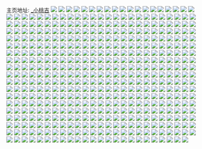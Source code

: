 主页地址: [_小桃吉](https://weibo.com/u/2018281684) 
![](https://wx4.sinaimg.cn/mw2000/784c88d4ly1h9pji5d2awj20u013zaig.jpg) 
![](https://wx4.sinaimg.cn/mw2000/784c88d4ly1h9pji62gjgj20u016gqct.jpg) 
![](https://wx4.sinaimg.cn/mw2000/784c88d4ly1h9pji6kcgxj20u0140dlc.jpg) 
![](https://wx4.sinaimg.cn/mw2000/784c88d4ly1h9pji7dbkcj20u0140468.jpg) 
![](https://wx4.sinaimg.cn/mw2000/784c88d4ly1h9pji956vkj20u01407eg.jpg) 
![](https://wx4.sinaimg.cn/mw2000/784c88d4ly1h9pji4t9ylj20u0140dpf.jpg) 
![](https://wx4.sinaimg.cn/mw2000/784c88d4ly1h9pji9uf84j21400u0n3m.jpg) 
![](https://wx4.sinaimg.cn/mw2000/784c88d4ly1h9pjiac968j21400u0ag2.jpg) 
![](https://wx4.sinaimg.cn/mw2000/784c88d4ly1h9pjiawhzoj21400u0qa1.jpg) 
![](https://wx4.sinaimg.cn/mw2000/784c88d4ly1h9pjib7jp4j21400u043b.jpg) 
![](https://wx4.sinaimg.cn/mw2000/784c88d4ly1h9pjibrl5fj20u0140q9h.jpg) 
![](https://wx4.sinaimg.cn/mw2000/784c88d4ly1h9pjic8y9fj21400u0wmt.jpg) 
![](https://wx4.sinaimg.cn/mw2000/784c88d4ly1h9pjicolpmj20u0140gs9.jpg) 
![](https://wx4.sinaimg.cn/mw2000/784c88d4ly1h9pfd06uhrj20u0140wog.jpg) 
![](https://wx4.sinaimg.cn/mw2000/784c88d4ly1h9pfd0z57lj20u015d7gw.jpg) 
![](https://wx4.sinaimg.cn/mw2000/784c88d4ly1h9pfd1itjyj20u014010q.jpg) 
![](https://wx4.sinaimg.cn/mw2000/784c88d4ly1h9pfd25uq6j20u0140dtp.jpg) 
![](https://wx4.sinaimg.cn/mw2000/784c88d4ly1h9pfd2p1i4j20u013n7d4.jpg) 
![](https://wx4.sinaimg.cn/mw2000/784c88d4ly1h9pfczevnkj20u00wvwl2.jpg) 
![](https://wx4.sinaimg.cn/mw2000/784c88d4ly1h9pfd3ddx5j20u011g4a8.jpg) 
![](https://wx4.sinaimg.cn/mw2000/784c88d4ly1h9pfd3wvv0j20u011u4ag.jpg) 
![](https://wx4.sinaimg.cn/mw2000/784c88d4ly1h9pfd4l5ngj215n0u048n.jpg) 
![](https://wx4.sinaimg.cn/mw2000/784c88d4ly1h9pfd5awf2j20u01ctn5v.jpg) 
![](https://wx4.sinaimg.cn/mw2000/784c88d4ly1h9gb4en7csj20u013djxl.jpg) 
![](https://wx4.sinaimg.cn/mw2000/784c88d4ly1h9gb4fhqmaj21400u011x.jpg) 
![](https://wx4.sinaimg.cn/mw2000/784c88d4ly1h9gb4fzbukj20u0140gx1.jpg) 
![](https://wx4.sinaimg.cn/mw2000/784c88d4ly1h9gb4eclaoj20u014048x.jpg) 
![](https://wx4.sinaimg.cn/mw2000/784c88d4ly1h9gb4gpiqej20u0140467.jpg) 
![](https://wx4.sinaimg.cn/mw2000/784c88d4ly1h9gb4h79yzj20u0140k3h.jpg) 
![](https://wx4.sinaimg.cn/mw2000/784c88d4ly1h9bppfxt6jj22y12c0npi.jpg) 
![](https://wx4.sinaimg.cn/mw2000/784c88d4ly1h98algjz46j229x3407wl.jpg) 
![](https://wx4.sinaimg.cn/mw2000/784c88d4ly1h98aljur97j23402c0b2d.jpg) 
![](https://wx4.sinaimg.cn/mw2000/784c88d4ly1h98allsljcj22c031xnpe.jpg) 
![](https://wx4.sinaimg.cn/mw2000/784c88d4ly1h970ae3chqj23402c0hdx.jpg) 
![](https://wx4.sinaimg.cn/mw2000/784c88d4ly1h970agyymtj22c02tmu11.jpg) 
![](https://wx4.sinaimg.cn/mw2000/784c88d4ly1h970ajgkizj22c03404qs.jpg) 
![](https://wx4.sinaimg.cn/mw2000/784c88d4ly1h970an0a21j23402c0qv9.jpg) 
![](https://wx4.sinaimg.cn/mw2000/784c88d4ly1h94ttrj6raj225130tx6r.jpg) 
![](https://wx4.sinaimg.cn/mw2000/784c88d4ly1h94ttwthfsj22512x3b2b.jpg) 
![](https://wx4.sinaimg.cn/mw2000/784c88d4ly1h94tu1mdkyj225134bkjn.jpg) 
![](https://wx4.sinaimg.cn/mw2000/784c88d4ly1h94ttkk0t2j225137kx6r.jpg) 
![](https://wx4.sinaimg.cn/mw2000/784c88d4ly1h94tu6dbquj2251338b2c.jpg) 
![](https://wx4.sinaimg.cn/mw2000/784c88d4ly1h94tuacl18j22c0340npg.jpg) 
![](https://wx4.sinaimg.cn/mw2000/784c88d4ly1h94tufzc9zj23402c0kjn.jpg) 
![](https://wx4.sinaimg.cn/mw2000/784c88d4ly1h94tukxn51j232s2c0npf.jpg) 
![](https://wx4.sinaimg.cn/mw2000/784c88d4ly1h93d7oc5swj22c0340nph.jpg) 
![](https://wx4.sinaimg.cn/mw2000/784c88d4ly1h93d7qphi4j22c02yw7wk.jpg) 
![](https://wx4.sinaimg.cn/mw2000/784c88d4ly1h8yxr1exhsj216737knpg.jpg) 
![](https://wx4.sinaimg.cn/mw2000/784c88d4ly1h8yxr3aswnj225337knpg.jpg) 
![](https://wx4.sinaimg.cn/mw2000/784c88d4ly1h8yxr7f1htj22eo37knpm.jpg) 
![](https://wx4.sinaimg.cn/mw2000/784c88d4ly1h8yxqz60tjj232f2c0hdz.jpg) 
![](https://wx4.sinaimg.cn/mw2000/784c88d4ly1h8yxrb7jjrj22c02c04qt.jpg) 
![](https://wx4.sinaimg.cn/mw2000/784c88d4ly1h8yxrftnjij2269312kju.jpg) 
![](https://wx4.sinaimg.cn/mw2000/784c88d4ly1h8uyr01vzij22ak2lru0z.jpg) 
![](https://wx4.sinaimg.cn/mw2000/784c88d4ly1h8uyr22epsj234025dnpg.jpg) 
![](https://wx4.sinaimg.cn/mw2000/784c88d4ly1h8uyr68bi5j22c03401l6.jpg) 
![](https://wx4.sinaimg.cn/mw2000/784c88d4ly1h8uyrb5yhij231k2c0he0.jpg) 
![](https://wx4.sinaimg.cn/mw2000/784c88d4ly1h8uyretzfgj23402c0hdv.jpg) 
![](https://wx4.sinaimg.cn/mw2000/784c88d4ly1h8uyqxxy8gj234027ex6r.jpg) 
![](https://wx4.sinaimg.cn/mw2000/784c88d4ly1h8uyrhcl3kj23402c0kjn.jpg) 
![](https://wx4.sinaimg.cn/mw2000/784c88d4ly1h8uyrjkscgj234027nb2c.jpg) 
![](https://wx4.sinaimg.cn/mw2000/784c88d4ly1h8uytnbpf1j232y2c0b2j.jpg) 
![](https://wx4.sinaimg.cn/mw2000/784c88d4ly1h8tdfg1q07j213n0u0gz3.jpg) 
![](https://wx4.sinaimg.cn/mw2000/784c88d4ly1h8tdfgnoauj20u00u079s.jpg) 
![](https://wx4.sinaimg.cn/mw2000/784c88d4ly1h8tdfh46aaj20gi0lbwiy.jpg) 
![](https://wx4.sinaimg.cn/mw2000/784c88d4ly1h8tdfhyt0kj20u00zjn3f.jpg) 
![](https://wx4.sinaimg.cn/mw2000/784c88d4ly1h8tdfjc1w5j214j0u048s.jpg) 
![](https://wx4.sinaimg.cn/mw2000/784c88d4ly1h8tdffcsi7j20u010ndmh.jpg) 
![](https://wx4.sinaimg.cn/mw2000/784c88d4ly1h8tdfinxgjj21040u0wn7.jpg) 
![](https://wx4.sinaimg.cn/mw2000/784c88d4ly1h8tdfk0bd6j20u010t125.jpg) 
![](https://wx4.sinaimg.cn/mw2000/784c88d4ly1h8tdfl1zraj20u013awnn.jpg) 
![](https://wx4.sinaimg.cn/mw2000/784c88d4ly1h8phgxg2jmj22802xbe84.jpg) 
![](https://wx4.sinaimg.cn/mw2000/784c88d4ly1h8phh1r4tjj21yc2ype84.jpg) 
![](https://wx4.sinaimg.cn/mw2000/784c88d4ly1h8phh57saxj23402c07wl.jpg) 
![](https://wx4.sinaimg.cn/mw2000/784c88d4ly1h8phh8zf3ej21yc2ype84.jpg) 
![](https://wx4.sinaimg.cn/mw2000/784c88d4ly1h8phgur75wj225e2y77wl.jpg) 
![](https://wx4.sinaimg.cn/mw2000/784c88d4ly1h8phhc4ordj22112xcnpf.jpg) 
![](https://wx4.sinaimg.cn/mw2000/784c88d4ly1h8phhh5qkaj22802uknpi.jpg) 
![](https://wx4.sinaimg.cn/mw2000/784c88d4ly1h8phhlooyzj22802yoe88.jpg) 
![](https://wx4.sinaimg.cn/mw2000/784c88d4ly1h8phhobaofj22c02whnpg.jpg) 
![](https://wx4.sinaimg.cn/mw2000/784c88d4ly1h8phhqea24j23402c0kjo.jpg) 
![](https://wx4.sinaimg.cn/mw2000/784c88d4ly1h8k4shwtfuj22802tsu10.jpg) 
![](https://wx4.sinaimg.cn/mw2000/784c88d4ly1h8k4se477vj22802woqv8.jpg) 
![](https://wx4.sinaimg.cn/mw2000/784c88d4ly1h8k4sl1xwgj22372etu10.jpg) 
![](https://wx4.sinaimg.cn/mw2000/784c88d4ly1h8h6s7siuij22c02yihdz.jpg) 
![](https://wx4.sinaimg.cn/mw2000/784c88d4ly1h8h6sbei76j23402c0npi.jpg) 
![](https://wx4.sinaimg.cn/mw2000/784c88d4ly1h8h6sduzwxj23402c0qv7.jpg) 
![](https://wx4.sinaimg.cn/mw2000/784c88d4ly1h8h6sf8hf6j22c03407wj.jpg) 
![](https://wx4.sinaimg.cn/mw2000/784c88d4ly1h8h6sgfkbtj22c0340npf.jpg) 
![](https://wx4.sinaimg.cn/mw2000/784c88d4ly1h8h6sh6viej23402c0kjm.jpg) 
![](https://wx4.sinaimg.cn/mw2000/784c88d4ly1h8h6si328hj23402c0x6q.jpg) 
![](https://wx4.sinaimg.cn/mw2000/784c88d4ly1h8h6sk2ttyj22c02xve84.jpg) 
![](https://wx4.sinaimg.cn/mw2000/784c88d4ly1h8h6sl6fraj22c0340npe.jpg) 
![](https://wx4.sinaimg.cn/mw2000/784c88d4ly1h8h6smtrrjj23402c07wj.jpg) 
![](https://wx4.sinaimg.cn/mw2000/784c88d4ly1h8h6spbzfvj23402c0x6q.jpg) 
![](https://wx4.sinaimg.cn/mw2000/784c88d4ly1h8h6srbnucj22c0340hdw.jpg) 
![](https://wx4.sinaimg.cn/mw2000/784c88d4ly1h883fdibchj22bv300u0z.jpg) 
![](https://wx4.sinaimg.cn/mw2000/784c88d4ly1h883fhbk90j22c03401l3.jpg) 
![](https://wx4.sinaimg.cn/mw2000/784c88d4ly1h883fl0kp6j22bc335e84.jpg) 
![](https://wx4.sinaimg.cn/mw2000/784c88d4ly1h883fbarddj22c0340b2b.jpg) 
![](https://wx4.sinaimg.cn/mw2000/784c88d4ly1h883fnm7vwj232y25vu10.jpg) 
![](https://wx4.sinaimg.cn/mw2000/784c88d4ly1h883fo6zvuj20qc13wjzo.jpg) 
![](https://wx4.sinaimg.cn/mw2000/784c88d4ly1h883fpoejzj22c031gkjm.jpg) 
![](https://wx4.sinaimg.cn/mw2000/784c88d4ly1h8778ckd9bj226k2vp4qs.jpg) 
![](https://wx4.sinaimg.cn/mw2000/784c88d4ly1h8778fi9jmj227i2wl1l2.jpg) 
![](https://wx4.sinaimg.cn/mw2000/784c88d4ly1h8778j7wbbj226k2vp1l0.jpg) 
![](https://wx4.sinaimg.cn/mw2000/784c88d4ly1h8778m0de2j22bc335e84.jpg) 
![](https://wx4.sinaimg.cn/mw2000/784c88d4ly1h8778nuv4hj22c0340b2b.jpg) 
![](https://wx4.sinaimg.cn/mw2000/784c88d4ly1h87789w6zaj23352c0x6r.jpg) 
![](https://wx4.sinaimg.cn/mw2000/784c88d4ly1h857pcaiwwj22ne2neqv8.jpg) 
![](https://wx4.sinaimg.cn/mw2000/784c88d4ly1h857pgbpn3j22802v0x6v.jpg) 
![](https://wx4.sinaimg.cn/mw2000/784c88d4ly1h857pi0zysj21qe2in7wj.jpg) 
![](https://wx4.sinaimg.cn/mw2000/784c88d4ly1h857pjqkysj224w2u41kz.jpg) 
![](https://wx4.sinaimg.cn/mw2000/784c88d4ly1h857plxbshj22bv300u0z.jpg) 
![](https://wx4.sinaimg.cn/mw2000/784c88d4ly1h857ppe0qsj22c03401l3.jpg) 
![](https://wx4.sinaimg.cn/mw2000/784c88d4ly1h857pqr7zjj22dq36c1ky.jpg) 
![](https://wx4.sinaimg.cn/mw2000/784c88d4ly1h857pt3xntj23402c0npf.jpg) 
![](https://wx4.sinaimg.cn/mw2000/784c88d4ly1h857pvw651j228y2y01l1.jpg) 
![](https://wx4.sinaimg.cn/mw2000/784c88d4ly1h857p8ehzij22xd2c0nph.jpg) 
![](https://wx4.sinaimg.cn/mw2000/784c88d4ly1h857pylwwjj22c0340x6q.jpg) 
![](https://wx4.sinaimg.cn/mw2000/784c88d4ly1h857pzsw7ej22c0340qv6.jpg) 
![](https://wx4.sinaimg.cn/mw2000/784c88d4ly1h857q2dbc0j227p335hdv.jpg) 
![](https://wx4.sinaimg.cn/mw2000/784c88d4ly1h857q4otf7j22c0340e83.jpg) 
![](https://wx4.sinaimg.cn/mw2000/784c88d4ly1h857q9ntedj23402c0qve.jpg) 
![](https://wx4.sinaimg.cn/mw2000/784c88d4ly1h857qcaeqgj22c0340qv6.jpg) 
![](https://wx4.sinaimg.cn/mw2000/784c88d4ly1h857qcsc3fj20u0140qga.jpg) 
![](https://wx4.sinaimg.cn/mw2000/784c88d4ly1h857qd4pykj20u0140neb.jpg) 
![](https://wx4.sinaimg.cn/mw2000/784c88d4ly1h7ti8jfjggj22802x3kjo.jpg) 
![](https://wx4.sinaimg.cn/mw2000/784c88d4ly1h7ti8gjwdtj225w2vv1l1.jpg) 
![](https://wx4.sinaimg.cn/mw2000/784c88d4ly1h7ti8m2sd8j226e2vxnpg.jpg) 
![](https://wx4.sinaimg.cn/mw2000/784c88d4ly1h7ti8nsjcbj21ej1h3hdv.jpg) 
![](https://wx4.sinaimg.cn/mw2000/784c88d4ly1h7ti8qt40lj221b2o6kjq.jpg) 
![](https://wx4.sinaimg.cn/mw2000/784c88d4ly1h7ti8uwh14j22c02rwhdz.jpg) 
![](https://wx4.sinaimg.cn/mw2000/784c88d4ly1h7pmrzvqyaj20u013fqci.jpg) 
![](https://wx4.sinaimg.cn/mw2000/784c88d4ly1h7pms0kro9j20u014010c.jpg) 
![](https://wx4.sinaimg.cn/mw2000/784c88d4ly1h7jwskmk4fj23402c0qv9.jpg) 
![](https://wx4.sinaimg.cn/mw2000/784c88d4ly1h7jwsn07jhj22zq2c0b2c.jpg) 
![](https://wx4.sinaimg.cn/mw2000/784c88d4ly1h7jwspm2rdj23402c07wk.jpg) 
![](https://wx4.sinaimg.cn/mw2000/784c88d4ly1h7jwsh7uwgj23402c0e86.jpg) 
![](https://wx4.sinaimg.cn/mw2000/784c88d4ly1h7jwss3817j22c031zqv8.jpg) 
![](https://wx4.sinaimg.cn/mw2000/784c88d4ly1h7jwsupsc2j22yl2c04qt.jpg) 
![](https://wx4.sinaimg.cn/mw2000/784c88d4ly1h7jwsy5t9oj22w52askjo.jpg) 
![](https://wx4.sinaimg.cn/mw2000/784c88d4ly1h7jwt3ifk8j20zo256x6p.jpg) 
![](https://wx4.sinaimg.cn/mw2000/784c88d4ly1h7jwt56uc5j20zo256npd.jpg) 
![](https://wx4.sinaimg.cn/mw2000/784c88d4ly1h7jwummx9tj20zo2561kx.jpg) 
![](https://wx4.sinaimg.cn/mw2000/784c88d4ly1h7jwumyj32j20zo0zddnw.jpg) 
![](https://wx4.sinaimg.cn/mw2000/784c88d4ly1h7jx01pyeij20zo2561dm.jpg) 
![](https://wx4.sinaimg.cn/mw2000/784c88d4ly1h7jx1y7k7aj20zo256qd5.jpg) 
![](https://wx4.sinaimg.cn/mw2000/784c88d4ly1h6yse9ojqdj22ad2ock15.jpg) 
![](https://wx4.sinaimg.cn/mw2000/784c88d4ly1h6ysebi8ohj22gj2c04gi.jpg) 
![](https://wx4.sinaimg.cn/mw2000/784c88d4ly1h6ysedbkrqj233z28sagi.jpg) 
![](https://wx4.sinaimg.cn/mw2000/784c88d4ly1h6yseez76kj22me22l4qp.jpg) 
![](https://wx4.sinaimg.cn/mw2000/784c88d4ly1h6yse84caoj22me22lx6q.jpg) 
![](https://wx4.sinaimg.cn/mw2000/784c88d4ly1h6ysegt13wj22is22lqmb.jpg) 
![](https://wx4.sinaimg.cn/mw2000/784c88d4ly1h6vedr7q6tj21gc2dd4qr.jpg) 
![](https://wx4.sinaimg.cn/mw2000/784c88d4ly1h6vedt2ibnj21m12dde83.jpg) 
![](https://wx4.sinaimg.cn/mw2000/784c88d4ly1h6vedvaurvj21wd2wy7wk.jpg) 
![](https://wx4.sinaimg.cn/mw2000/784c88d4ly1h6vedxe41zj221j2vqx61.jpg) 
![](https://wx4.sinaimg.cn/mw2000/784c88d4ly1h6u0nfis1fj22802yok7w.jpg) 
![](https://wx4.sinaimg.cn/mw2000/784c88d4ly1h6u0nhzywvj22802yp1l1.jpg) 
![](https://wx4.sinaimg.cn/mw2000/784c88d4ly1h6u0nk2rqcj225q2rq1e6.jpg) 
![](https://wx4.sinaimg.cn/mw2000/784c88d4ly1h6u0nmflskj23402c0e84.jpg) 
![](https://wx4.sinaimg.cn/mw2000/784c88d4ly1h6u0nooxh8j23402c0qv6.jpg) 
![](https://wx4.sinaimg.cn/mw2000/784c88d4ly1h6u0ncof7fj22c03404qp.jpg) 
![](https://wx4.sinaimg.cn/mw2000/784c88d4ly1h6u0npea62j21pb2s1x6p.jpg) 
![](https://wx4.sinaimg.cn/mw2000/784c88d4ly1h6u0nq3n33j234025o1ky.jpg) 
![](https://wx4.sinaimg.cn/mw2000/784c88d4ly1h6u0nr01jdj22ow1ze4qq.jpg) 
![](https://wx4.sinaimg.cn/mw2000/784c88d4ly1h6pvznr4pjj22c0340wqj.jpg) 
![](https://wx4.sinaimg.cn/mw2000/784c88d4ly1h6pvzq14bnj23402c0wxj.jpg) 
![](https://wx4.sinaimg.cn/mw2000/784c88d4ly1h6pvzryi7wj23402c04qp.jpg) 
![](https://wx4.sinaimg.cn/mw2000/784c88d4ly1h6pvzkyaqbj23402c04lq.jpg) 
![](https://wx4.sinaimg.cn/mw2000/784c88d4ly1h6pvzurwmxj22ys2c0qv7.jpg) 
![](https://wx4.sinaimg.cn/mw2000/784c88d4ly1h6pvzx2fzaj22c03404b0.jpg) 
![](https://wx4.sinaimg.cn/mw2000/784c88d4ly1h6pvzziiopj22c0340x6q.jpg) 
![](https://wx4.sinaimg.cn/mw2000/784c88d4ly1h6pw01kr9dj23402c01kz.jpg) 
![](https://wx4.sinaimg.cn/mw2000/784c88d4ly1h6pw01z7hdj20u0140n58.jpg) 
![](https://wx4.sinaimg.cn/mw2000/784c88d4ly1h6pw032xq9j21qb2b2aev.jpg) 
![](https://wx4.sinaimg.cn/mw2000/784c88d4ly1h6pw05kkspj22c0340npg.jpg) 
![](https://wx4.sinaimg.cn/mw2000/784c88d4ly1h69bpd8drsj2219325b29.jpg) 
![](https://wx4.sinaimg.cn/mw2000/784c88d4ly1h69bpisdnej220r340qes.jpg) 
![](https://wx4.sinaimg.cn/mw2000/784c88d4ly1h69bpaj2o8j21zu340x6r.jpg) 
![](https://wx4.sinaimg.cn/mw2000/784c88d4ly1h69bpljfpyj222n3404qr.jpg) 
![](https://wx4.sinaimg.cn/mw2000/784c88d4ly1h69bpgw2ejj221b3254qp.jpg) 
![](https://wx4.sinaimg.cn/mw2000/784c88d4ly1h69bpntftbj222n34047h.jpg) 
![](https://wx4.sinaimg.cn/mw2000/784c88d4ly1h69bppvjn8j222n34019b.jpg) 
![](https://wx4.sinaimg.cn/mw2000/784c88d4ly1h69bpscg6bj222n31zkjn.jpg) 
![](https://wx4.sinaimg.cn/mw2000/784c88d4ly1h69bpudvefj222o33fgra.jpg) 
![](https://wx4.sinaimg.cn/mw2000/784c88d4ly1h5t4moymf8j226g2wnqv8.jpg) 
![](https://wx4.sinaimg.cn/mw2000/784c88d4ly1h5t4mmcimoj223g2x31l0.jpg) 
![](https://wx4.sinaimg.cn/mw2000/784c88d4ly1h5t4mr3ncxj21z32pdu0y.jpg) 
![](https://wx4.sinaimg.cn/mw2000/784c88d4ly1h5t4mt929jj221a2xu4qr.jpg) 
![](https://wx4.sinaimg.cn/mw2000/784c88d4ly1h5ri54nea7j22802vnu0z.jpg) 
![](https://wx4.sinaimg.cn/mw2000/784c88d4ly1h5ri51kd88j225e2uihdv.jpg) 
![](https://wx4.sinaimg.cn/mw2000/784c88d4ly1h5ri576waqj22222wrqv6.jpg) 
![](https://wx4.sinaimg.cn/mw2000/784c88d4ly1h5ri59shv4j22cf340kjn.jpg) 
![](https://wx4.sinaimg.cn/mw2000/784c88d4ly1h5j9mjtxcej22702wie84.jpg) 
![](https://wx4.sinaimg.cn/mw2000/784c88d4ly1h5j9mmbgc9j22702wie84.jpg) 
![](https://wx4.sinaimg.cn/mw2000/784c88d4ly1h5i5qcbgiuj22cv340x6r.jpg) 
![](https://wx4.sinaimg.cn/mw2000/784c88d4ly1h5i5qffqx2j22572wlx6r.jpg) 
![](https://wx4.sinaimg.cn/mw2000/784c88d4ly1h5i5qhwgmrj22802wi7wk.jpg) 
![](https://wx4.sinaimg.cn/mw2000/784c88d4ly1h5em9251u0j21wf2mznpf.jpg) 
![](https://wx4.sinaimg.cn/mw2000/784c88d4ly1h5em9f8qnij21y62n2kjn.jpg) 
![](https://wx4.sinaimg.cn/mw2000/784c88d4ly1h5em9i1h4kj22802q64qt.jpg) 
![](https://wx4.sinaimg.cn/mw2000/784c88d4ly1h5em9csdndj21xp2ncb2c.jpg) 
![](https://wx4.sinaimg.cn/mw2000/784c88d4ly1h5em902dqpj220q2p9b2c.jpg) 
![](https://wx4.sinaimg.cn/mw2000/784c88d4ly1h5em9kg6kuj21n82peqv7.jpg) 
![](https://wx4.sinaimg.cn/mw2000/784c88d4ly1h5em9mi0kwj21j52c7u0y.jpg) 
![](https://wx4.sinaimg.cn/mw2000/784c88d4ly1h5em9pc169j21uo2oqu0z.jpg) 
![](https://wx4.sinaimg.cn/mw2000/784c88d4ly1h53af4dgosj22yo2804qt.jpg) 
![](https://wx4.sinaimg.cn/mw2000/784c88d4ly1h53af6v0l3j22672tvx6s.jpg) 
![](https://wx4.sinaimg.cn/mw2000/784c88d4ly1h53af8s2yvj22c0285hdu.jpg) 
![](https://wx4.sinaimg.cn/mw2000/784c88d4ly1h53afbcperj22c0340u10.jpg) 
![](https://wx4.sinaimg.cn/mw2000/784c88d4ly1h53afd9v43j22gn340kjn.jpg) 
![](https://wx4.sinaimg.cn/mw2000/784c88d4ly1h53afgayx5j22c0340npg.jpg) 
![](https://wx4.sinaimg.cn/mw2000/784c88d4ly1h3m7wtca3rj22582uoe83.jpg) 
![](https://wx4.sinaimg.cn/mw2000/784c88d4ly1h3m7ws0bssj220f2wpb2b.jpg) 
![](https://wx4.sinaimg.cn/mw2000/784c88d4ly1h3m7wujt8fj21xp2v24qr.jpg) 
![](https://wx4.sinaimg.cn/mw2000/784c88d4ly1h3m7ww75mrj221x2yonpf.jpg) 
![](https://wx4.sinaimg.cn/mw2000/784c88d4ly1h3m7wx7zerj223j2xjnpf.jpg) 
![](https://wx4.sinaimg.cn/mw2000/784c88d4ly1h3h7p0wgqej224l2yohdv.jpg) 
![](https://wx4.sinaimg.cn/mw2000/784c88d4ly1h3h7ozug49j21nn2vhx6q.jpg) 
![](https://wx4.sinaimg.cn/mw2000/784c88d4ly1h3h7p3w4zej21q82nze82.jpg) 
![](https://wx4.sinaimg.cn/mw2000/784c88d4ly1h3h7p4tjsaj21wk2wv1kz.jpg) 
![](https://wx4.sinaimg.cn/mw2000/784c88d4ly1h3h7p32wc3j21xk2y3b2b.jpg) 
![](https://wx4.sinaimg.cn/mw2000/784c88d4ly1h3h7p5wkp5j22732y5npf.jpg) 
![](https://wx4.sinaimg.cn/mw2000/784c88d4ly1h3deoms3f1j22aa35su18.jpg) 
![](https://wx4.sinaimg.cn/mw2000/784c88d4ly1h3deorwds6j21z935s1l8.jpg) 
![](https://wx4.sinaimg.cn/mw2000/784c88d4ly1h37uj8d5l4j222p35sx70.jpg) 
![](https://wx4.sinaimg.cn/mw2000/784c88d4ly1h37ujdq2naj22bh35snpp.jpg) 
![](https://wx4.sinaimg.cn/mw2000/784c88d4ly1h37uj36bi8j224935skjx.jpg) 
![](https://wx4.sinaimg.cn/mw2000/784c88d4ly1h37ujkdmwjj222a35she5.jpg) 
![](https://wx4.sinaimg.cn/mw2000/784c88d4ly1h37ujqmg75j226935s7wt.jpg) 
![](https://wx4.sinaimg.cn/mw2000/784c88d4ly1h36760uhbjj22b735skjn.jpg) 
![](https://wx4.sinaimg.cn/mw2000/784c88d4ly1h3675zw3hyj229j35shdv.jpg) 
![](https://wx4.sinaimg.cn/mw2000/784c88d4ly1h2uto3jiewj20u011o15l.jpg) 
![](https://wx4.sinaimg.cn/mw2000/784c88d4ly1h2uto3ud81j20u010ik7a.jpg) 
![](https://wx4.sinaimg.cn/mw2000/784c88d4ly1h2uf2zpajhj22dc35skjn.jpg) 
![](https://wx4.sinaimg.cn/mw2000/784c88d4ly1h2uf322xexj22c0340npf.jpg) 
![](https://wx4.sinaimg.cn/mw2000/784c88d4ly1h2uf30toktj22dc35s4qs.jpg) 
![](https://wx4.sinaimg.cn/mw2000/784c88d4ly1h2s4x9xhrjj22d335se83.jpg) 
![](https://wx4.sinaimg.cn/mw2000/784c88d4ly1h2s4x4jt3lj22hc35snpf.jpg) 
![](https://wx4.sinaimg.cn/mw2000/784c88d4ly1h2s4xb21rfj22dt35s7wk.jpg) 
![](https://wx4.sinaimg.cn/mw2000/784c88d4ly1h2ech1mafaj22ap35skjn.jpg) 
![](https://wx4.sinaimg.cn/mw2000/784c88d4ly1h2ech0k7sbj221v35skjn.jpg) 
![](https://wx4.sinaimg.cn/mw2000/784c88d4ly1h2ech2nxe7j21t835snpf.jpg) 
![](https://wx4.sinaimg.cn/mw2000/784c88d4ly1h2ech3lym3j21v235s7wj.jpg) 
![](https://wx4.sinaimg.cn/mw2000/784c88d4ly1h2ech4dxxoj21to330hdu.jpg) 
![](https://wx4.sinaimg.cn/mw2000/784c88d4ly1h2ech54oyej22c0340qv6.jpg) 
![](https://wx4.sinaimg.cn/mw2000/784c88d4ly1h2ech5uwooj22c0340kjl.jpg) 
![](https://wx4.sinaimg.cn/mw2000/784c88d4ly1h1ulghw15qj22cg35sx6r.jpg) 
![](https://wx4.sinaimg.cn/mw2000/784c88d4ly1h1ulgj3q0mj22db35snpf.jpg) 
![](https://wx4.sinaimg.cn/mw2000/784c88d4ly1h1ulgk69hlj22fq35snpf.jpg) 
![](https://wx4.sinaimg.cn/mw2000/784c88d4ly1h1sluip2wcj226535sx6r.jpg) 
![](https://wx4.sinaimg.cn/mw2000/784c88d4ly1h1slujrcu1j225g35shdv.jpg) 
![](https://wx4.sinaimg.cn/mw2000/784c88d4ly1h1slukx3zsj227z35sb2c.jpg) 
![](https://wx4.sinaimg.cn/mw2000/784c88d4ly1h1slugyzedj220f35s4qr.jpg) 
![](https://wx4.sinaimg.cn/mw2000/784c88d4ly1h1slum7i15j223w35s7wk.jpg) 
![](https://wx4.sinaimg.cn/mw2000/784c88d4ly1h1rf0jb48ij22c035sx6r.jpg) 
![](https://wx4.sinaimg.cn/mw2000/784c88d4ly1h1rf0k692wj22k135sqv6.jpg) 
![](https://wx4.sinaimg.cn/mw2000/784c88d4ly1h1rf0l93nej22k135sqv7.jpg) 
![](https://wx4.sinaimg.cn/mw2000/784c88d4ly1h1rf0mp0xkj22cy35s4qs.jpg) 
![](https://wx4.sinaimg.cn/mw2000/784c88d4ly1h0p1m7sq4gj22e535sqvg.jpg) 
![](https://wx4.sinaimg.cn/mw2000/784c88d4ly1h0p1m26mbpj22c835she4.jpg) 
![](https://wx4.sinaimg.cn/mw2000/784c88d4ly1h0p1mcopaoj22gp35s1la.jpg) 
![](https://wx4.sinaimg.cn/mw2000/784c88d4ly1h0p1mh973lj22f035she5.jpg) 
![](https://wx4.sinaimg.cn/mw2000/784c88d4ly1h0fnaq2ca5j22802yonpf.jpg) 
![](https://wx4.sinaimg.cn/mw2000/784c88d4ly1h0fnanh206j21y52ry1kz.jpg) 
![](https://wx4.sinaimg.cn/mw2000/784c88d4ly1h06rshry7bj21fq1xmnpd.jpg) 
![](https://wx4.sinaimg.cn/mw2000/784c88d4ly1h06rsi6p3fj21ho1sohdt.jpg) 
![](https://wx4.sinaimg.cn/mw2000/784c88d4ly1h06rsh5b4pj219s1uj1kx.jpg) 
![](https://wx4.sinaimg.cn/mw2000/784c88d4ly1gzy4hd2dkqj226e2sc1kz.jpg) 
![](https://wx4.sinaimg.cn/mw2000/784c88d4ly1gzl8g4w5daj20u013q7d3.jpg) 
![](https://wx4.sinaimg.cn/mw2000/784c88d4ly1gzl8g5h4oaj20u014ddpb.jpg) 
![](https://wx4.sinaimg.cn/mw2000/784c88d4ly1gzl8g6333pj20u013qwop.jpg) 
![](https://wx4.sinaimg.cn/mw2000/784c88d4ly1gzl8g6pmvgj20u014wk2o.jpg) 
![](https://wx4.sinaimg.cn/mw2000/784c88d4ly1gzkb561lgej22802yo000.jpg) 
![](https://wx4.sinaimg.cn/mw2000/784c88d4ly1gze33hcdzsj22802xvu10.jpg) 
![](https://wx4.sinaimg.cn/mw2000/784c88d4ly1gze33irva6j22802x7hdw.jpg) 
![](https://wx4.sinaimg.cn/mw2000/784c88d4ly1gze33kwe62j22802ypkjo.jpg) 
![](https://wx4.sinaimg.cn/mw2000/784c88d4ly1gze33f42atj22802tnnpf.jpg) 
![](https://wx4.sinaimg.cn/mw2000/784c88d4ly1gze33ly19nj22572fx4qr.jpg) 
![](https://wx4.sinaimg.cn/mw2000/784c88d4ly1gze33nds8oj22152kynpf.jpg) 
![](https://wx4.sinaimg.cn/mw2000/784c88d4ly1gze33oqpmdj23402c0e82.jpg) 
![](https://wx4.sinaimg.cn/mw2000/784c88d4ly1gze33qnmm8j22wh2c0kjn.jpg) 
![](https://wx4.sinaimg.cn/mw2000/784c88d4ly1gze33s0wncj23402c07wj.jpg) 
![](https://wx4.sinaimg.cn/mw2000/784c88d4ly1gze33tj8zrj22tq2c04qr.jpg) 
![](https://wx4.sinaimg.cn/mw2000/784c88d4ly1gze33va3c5j23402c0qv7.jpg) 
![](https://wx4.sinaimg.cn/mw2000/784c88d4ly1gze33wj54gj22oi26lb2b.jpg) 
![](https://wx4.sinaimg.cn/mw2000/784c88d4ly1gze33ycv2kj22yo280qv8.jpg) 
![](https://wx4.sinaimg.cn/mw2000/784c88d4ly1gz5pqgf5r3j22yo280e84.jpg) 
![](https://wx4.sinaimg.cn/mw2000/784c88d4ly1gz5pqhks4dj226p2sykjo.jpg) 
![](https://wx4.sinaimg.cn/mw2000/784c88d4ly1gz47yn3futj22re25inpg.jpg) 
![](https://wx4.sinaimg.cn/mw2000/784c88d4ly1gz47yo3uzyj21yt2ufb2b.jpg) 
![](https://wx4.sinaimg.cn/mw2000/784c88d4ly1gz47yphi24j22802xlqv8.jpg) 
![](https://wx4.sinaimg.cn/mw2000/784c88d4ly1gz47ylt8jfj21n52p9hdu.jpg) 
![](https://wx4.sinaimg.cn/mw2000/784c88d4ly1gyulueszy7j21400u0drj.jpg) 
![](https://wx4.sinaimg.cn/mw2000/784c88d4ly1gyuluf4c9gj21200u0qd0.jpg) 
![](https://wx4.sinaimg.cn/mw2000/784c88d4ly1gypb8082suj22802ufb2b.jpg) 
![](https://wx4.sinaimg.cn/mw2000/784c88d4ly1gypb83abgsj22802x7e83.jpg) 
![](https://wx4.sinaimg.cn/mw2000/784c88d4ly1gypb7z5sj3j23402c0b2a.jpg) 
![](https://wx4.sinaimg.cn/mw2000/784c88d4ly1gypb80yx8sj23402c04qq.jpg) 
![](https://wx4.sinaimg.cn/mw2000/784c88d4ly1gyp06u6r3lj21540u010s.jpg) 
![](https://wx4.sinaimg.cn/mw2000/784c88d4ly1gyp06tict6j214i0u0wls.jpg) 
![](https://wx4.sinaimg.cn/mw2000/784c88d4ly1gyp06v93opj20u014mgv5.jpg) 
![](https://wx4.sinaimg.cn/mw2000/784c88d4ly1gyclyxugwnj22802ypnpf.jpg) 
![](https://wx4.sinaimg.cn/mw2000/784c88d4ly1gyclyyjim6j22802you0y.jpg) 
![](https://wx4.sinaimg.cn/mw2000/784c88d4ly1gyclywwj9gj22802ypb2a.jpg) 
![](https://wx4.sinaimg.cn/mw2000/784c88d4ly1gyclyzejgjj22802yp1kz.jpg) 
![](https://wx4.sinaimg.cn/mw2000/784c88d4ly1gyclyzwxo6j21yz2p1npd.jpg) 
![](https://wx4.sinaimg.cn/mw2000/784c88d4ly1gyclz0lbqyj22802yohdu.jpg) 
![](https://wx4.sinaimg.cn/mw2000/784c88d4ly1gy1fgjw223j23402c0e84.jpg) 
![](https://wx4.sinaimg.cn/mw2000/784c88d4ly1gy1fgktniuj23402c0kjn.jpg) 
![](https://wx4.sinaimg.cn/mw2000/784c88d4ly1gxvn22wpibj226s2u5qv6.jpg) 
![](https://wx4.sinaimg.cn/mw2000/784c88d4ly1gxvn24bpfpj226p2ts7wi.jpg) 
![](https://wx4.sinaimg.cn/mw2000/784c88d4ly1gxvn252kqmj227v2yhb2b.jpg) 
![](https://wx4.sinaimg.cn/mw2000/784c88d4ly1gxk507dpgmj22802yo7wk.jpg) 
![](https://wx4.sinaimg.cn/mw2000/784c88d4ly1gxk508by1bj22yn27zqv7.jpg) 
![](https://wx4.sinaimg.cn/mw2000/784c88d4ly1gxk504kr0oj22802yox6s.jpg) 
![](https://wx4.sinaimg.cn/mw2000/784c88d4ly1gxk50a03n8j22802yoe85.jpg) 
![](https://wx4.sinaimg.cn/mw2000/784c88d4ly1gxcgtqhlsyj20u013stj7.jpg) 
![](https://wx4.sinaimg.cn/mw2000/784c88d4ly1gxcgtr4tw6j20u013nk1w.jpg) 
![](https://wx4.sinaimg.cn/mw2000/784c88d4ly1gxcgtrle2rj21400u0qb7.jpg) 
![](https://wx4.sinaimg.cn/mw2000/784c88d4ly1gxcgts2jy6j21400u0dqf.jpg) 
![](https://wx4.sinaimg.cn/mw2000/784c88d4ly1gxcgtsi35bj21400u0qay.jpg) 
![](https://wx4.sinaimg.cn/mw2000/784c88d4ly1gxcgtt7kt7j21400u010e.jpg) 
![](https://wx4.sinaimg.cn/mw2000/784c88d4ly1gxcgttixyoj21400u0tdt.jpg) 
![](https://wx4.sinaimg.cn/mw2000/784c88d4ly1gxcgtu6f9hj20u0140dpr.jpg) 
![](https://wx4.sinaimg.cn/mw2000/784c88d4ly1gxcgtpxxxkj21400u0tfk.jpg) 
![](https://wx4.sinaimg.cn/mw2000/784c88d4ly1gwzqgmzto2j21490u0ak8.jpg) 
![](https://wx4.sinaimg.cn/mw2000/784c88d4ly1gwzqgnq28pj20u0140akq.jpg) 
![](https://wx4.sinaimg.cn/mw2000/784c88d4ly1gwzqgpmqrhj20u01407ey.jpg) 
![](https://wx4.sinaimg.cn/mw2000/784c88d4ly1gwvaqgbbhij22yo24ee84.jpg) 
![](https://wx4.sinaimg.cn/mw2000/784c88d4ly1gwvaqf42h1j23402c0e85.jpg) 
![](https://wx4.sinaimg.cn/mw2000/784c88d4ly1gwbbqyjnfnj20rs0rtgv4.jpg) 
![](https://wx4.sinaimg.cn/mw2000/784c88d4ly1gwa84lhr9fj20ky0rtgzc.jpg) 
![](https://wx4.sinaimg.cn/mw2000/784c88d4ly1gwa84msq3dj23402c0u11.jpg) 
![](https://wx4.sinaimg.cn/mw2000/784c88d4ly1gw3c8db0vbj22wv24fb2e.jpg) 
![](https://wx4.sinaimg.cn/mw2000/784c88d4ly1gw3c8ftchpj22hv2abqv7.jpg) 
![](https://wx4.sinaimg.cn/mw2000/784c88d4ly1gw3c8a1z12j21400u0gz0.jpg) 
![](https://wx4.sinaimg.cn/mw2000/784c88d4ly1gvxh1pqd4nj22c02xxu0z.jpg) 
![](https://wx4.sinaimg.cn/mw2000/784c88d4ly1gvxh1qpn2sj222n30we82.jpg) 
![](https://wx4.sinaimg.cn/mw2000/784c88d4ly1gvxh1sz6e1j22c0340x6q.jpg) 
![](https://wx4.sinaimg.cn/mw2000/784c88d4ly1gvv7jqfsqfj21sc2dsb2a.jpg) 
![](https://wx4.sinaimg.cn/mw2000/784c88d4ly1gvv7jsbx2kj21sc2dsb2a.jpg) 
![](https://wx4.sinaimg.cn/mw2000/784c88d4ly1gvtz7gjr0sj22c02ranpf.jpg) 
![](https://wx4.sinaimg.cn/mw2000/002cAvgoly1gvmvykwlyhj60qn0zkdm302.jpg) 
![](https://wx4.sinaimg.cn/mw2000/002cAvgoly1gvmvykcaepj60qn0zkwlw02.jpg) 
![](https://wx4.sinaimg.cn/mw2000/002cAvgoly1gv4km2vlsnj60j60ocqcq02.jpg) 
![](https://wx4.sinaimg.cn/mw2000/002cAvgogy1guvke60j7tj60va1iu17002.jpg) 
![](https://wx4.sinaimg.cn/mw2000/002cAvgogy1guvke6ftamj60v91iqdu302.jpg) 
![](https://wx4.sinaimg.cn/mw2000/002cAvgogy1guvke6vct7j60v91iq7a402.jpg) 
![](https://wx4.sinaimg.cn/mw2000/002cAvgogy1guvke55cutj60va1iywty02.jpg) 
![](https://wx4.sinaimg.cn/mw2000/002cAvgogy1guvke7b0apj60va1izajw02.jpg) 
![](https://wx4.sinaimg.cn/mw2000/002cAvgogy1guvke7xgz4j60va1ix7d702.jpg) 
![](https://wx4.sinaimg.cn/mw2000/002cAvgoly1gutxq45u2zj61xu33zu0y02.jpg) 
![](https://wx4.sinaimg.cn/mw2000/002cAvgoly1guttvbhl8hj62w9295e8402.jpg) 
![](https://wx4.sinaimg.cn/mw2000/002cAvgoly1gudkbfpvqrj63412c01l002.jpg) 
![](https://wx4.sinaimg.cn/mw2000/002cAvgoly1gubvyplhunj60v91j6ndj02.jpg) 
![](https://wx4.sinaimg.cn/mw2000/002cAvgoly1gubvyp7p5kj60v91j1dqu02.jpg) 
![](https://wx4.sinaimg.cn/mw2000/784c88d4ly1gu3vhzx4osj22yo2771l1.jpg) 
![](https://wx4.sinaimg.cn/mw2000/784c88d4ly1gu3vi2azfgj22ot283u0z.jpg) 
![](https://wx4.sinaimg.cn/mw2000/784c88d4ly1gu3vi43ygyj22802z9hdw.jpg) 
![](https://wx4.sinaimg.cn/mw2000/784c88d4ly1gtgjb7t5r7j22c0340npg.jpg) 
![](https://wx4.sinaimg.cn/mw2000/784c88d4ly1gtdujk1wzuj21zk1bqqv5.jpg) 
![](https://wx4.sinaimg.cn/mw2000/784c88d4ly1gtdujknglkj21zj1aee81.jpg) 
![](https://wx4.sinaimg.cn/mw2000/784c88d4ly1gtdujlymokj234022onpe.jpg) 
![](https://wx4.sinaimg.cn/mw2000/784c88d4ly1gtdujj9wkhj222m340hdu.jpg) 
![](https://wx4.sinaimg.cn/mw2000/784c88d4ly1gt7izh0k6uj22c033ye84.jpg) 
![](https://wx4.sinaimg.cn/mw2000/784c88d4ly1gt7izic63gj21ho1zn4qr.jpg) 
![](https://wx4.sinaimg.cn/mw2000/784c88d4ly1gt7izkw3ncj22c031qkjq.jpg) 
![](https://wx4.sinaimg.cn/mw2000/784c88d4ly1gt39h61lx6j20v91vo7wh.jpg) 
![](https://wx4.sinaimg.cn/mw2000/784c88d4ly1gt39h7a7qwj20v91vokfx.jpg) 
![](https://wx4.sinaimg.cn/mw2000/784c88d4ly1gt39h8kuddj23402c0hdv.jpg) 
![](https://wx4.sinaimg.cn/mw2000/784c88d4ly1gt39ha0dtwj22c0340qv6.jpg) 
![](https://wx4.sinaimg.cn/mw2000/784c88d4ly1gsyfu83sr4j21gl1bp4qp.jpg) 
![](https://wx4.sinaimg.cn/mw2000/784c88d4ly1gsyfu6yzgwj21bp1ynu0x.jpg) 
![](https://wx4.sinaimg.cn/mw2000/784c88d4ly1gsyfucg4cbj21bq1zk7wh.jpg) 
![](https://wx4.sinaimg.cn/mw2000/784c88d4ly1gsyfu5cl2zj21bp1xk7wi.jpg) 
![](https://wx4.sinaimg.cn/mw2000/784c88d4ly1gsyfuaw83hj22c032qkjq.jpg) 
![](https://wx4.sinaimg.cn/mw2000/784c88d4ly1gsyfu4dw97j222o340u10.jpg) 
![](https://wx4.sinaimg.cn/mw2000/784c88d4ly1gsyfu61xkfj21bq1zkb29.jpg) 
![](https://wx4.sinaimg.cn/mw2000/784c88d4ly1gsyfudiyi4j21ba1zkqv5.jpg) 
![](https://wx4.sinaimg.cn/mw2000/784c88d4ly1gsyfubrdtlj219f1y5b29.jpg) 
![](https://wx4.sinaimg.cn/mw2000/784c88d4ly1gsmt8p1wfkj21be1zmu0x.jpg) 
![](https://wx4.sinaimg.cn/mw2000/784c88d4ly1gsmt8r0nx4j21zk1hn4qs.jpg) 
![](https://wx4.sinaimg.cn/mw2000/784c88d4ly1gsmt8u9xpbj22c0340qvc.jpg) 
![](https://wx4.sinaimg.cn/mw2000/784c88d4ly1gsmt8vi18sj21641gw7wh.jpg) 
![](https://wx4.sinaimg.cn/mw2000/784c88d4ly1gsfjmd2j0kj21er1scb2a.jpg) 
![](https://wx4.sinaimg.cn/mw2000/784c88d4ly1gsfjmaodocj21hm1v84qq.jpg) 
![](https://wx4.sinaimg.cn/mw2000/784c88d4ly1gsfjmfl9qrj21e31n2kjl.jpg) 
![](https://wx4.sinaimg.cn/mw2000/784c88d4ly1gsfjmhynxnj21he1zjnpe.jpg) 
![](https://wx4.sinaimg.cn/mw2000/784c88d4ly1grsm95h04fj21fn1zk1ky.jpg) 
![](https://wx4.sinaimg.cn/mw2000/784c88d4ly1grsm96ovz8j21fa1xjqv5.jpg) 
![](https://wx4.sinaimg.cn/mw2000/784c88d4ly1grsm97fbtlj21gt1xxhdt.jpg) 
![](https://wx4.sinaimg.cn/mw2000/784c88d4ly1grsm98eq2cj21ho1zn1ky.jpg) 
![](https://wx4.sinaimg.cn/mw2000/784c88d4ly1grsm93p9byj23402c0x6q.jpg) 
![](https://wx4.sinaimg.cn/mw2000/784c88d4ly1grgqvhgpocj21ho1zkqv5.jpg) 
![](https://wx4.sinaimg.cn/mw2000/784c88d4ly1grgqvit6h0j21ho1zkqv5.jpg) 
![](https://wx4.sinaimg.cn/mw2000/784c88d4ly1grgqvkis9zj21x01emu0x.jpg) 
![](https://wx4.sinaimg.cn/mw2000/784c88d4ly1grgqvm789aj21ho1zk7wi.jpg) 
![](https://wx4.sinaimg.cn/mw2000/784c88d4ly1grefeiktjxj231c1xo1ky.jpg) 
![](https://wx4.sinaimg.cn/mw2000/784c88d4ly1gr8cyv8bkqj21ks21y4qq.jpg) 
![](https://wx4.sinaimg.cn/mw2000/784c88d4ly1gr8cyu080uj22641qb1ky.jpg) 
![](https://wx4.sinaimg.cn/mw2000/784c88d4ly1gq4fs9j3ssj21ho1zge82.jpg) 
![](https://wx4.sinaimg.cn/mw2000/784c88d4ly1gq4fs85ripj21ho1zj1ky.jpg) 
![](https://wx4.sinaimg.cn/mw2000/784c88d4ly1gna6d692w8j22c0340kjn.jpg) 
![](https://wx4.sinaimg.cn/mw2000/784c88d4ly1gna6d925ywj22c0340u0y.jpg) 
![](https://wx4.sinaimg.cn/mw2000/784c88d4ly1gna6dbeasej216m1xru0x.jpg) 
![](https://wx4.sinaimg.cn/mw2000/784c88d4ly1gna6d3wv1hj21t22tsnpe.jpg) 
![](https://wx4.sinaimg.cn/mw2000/784c88d4ly1gna6dfo1yhj227x2u3x6r.jpg) 
![](https://wx4.sinaimg.cn/mw2000/784c88d4ly1gna6dik9rlj22c02qtqv7.jpg) 
![](https://wx4.sinaimg.cn/mw2000/784c88d4ly1gna6dkw4tsj22c0340x6q.jpg) 
![](https://wx4.sinaimg.cn/mw2000/784c88d4ly1gna6dnnt92j22c0340hdv.jpg) 
![](https://wx4.sinaimg.cn/mw2000/784c88d4ly1gna6dpzwj3j22c0340e83.jpg) 
![](https://wx4.sinaimg.cn/mw2000/784c88d4ly1gm0d1l51cdj21a518ghdt.jpg) 
![](https://wx4.sinaimg.cn/mw2000/784c88d4ly1gm0d1mpcmxj21gx1hou0x.jpg) 
![](https://wx4.sinaimg.cn/mw2000/784c88d4ly1gm0d1nc0bcj21dc155kjl.jpg) 
![](https://wx4.sinaimg.cn/mw2000/784c88d4ly1gm0d1nuxvaj20ht0j8gz1.jpg) 
![](https://wx4.sinaimg.cn/mw2000/784c88d4ly1gm0d1ocwq6j20f40jok1m.jpg) 
![](https://wx4.sinaimg.cn/mw2000/784c88d4ly1gm0d1qe3a8j234033ye83.jpg) 
![](https://wx4.sinaimg.cn/mw2000/784c88d4ly1gm0d1rpvdtj23412c0x6r.jpg) 
![](https://wx4.sinaimg.cn/mw2000/784c88d4ly1gm0d1khkn9j23412c0e83.jpg) 
![](https://wx4.sinaimg.cn/mw2000/784c88d4ly1gm0d1twl5yj23402c0b2b.jpg) 
![](https://wx4.sinaimg.cn/mw2000/784c88d4gy1g7oqia0svyj23402c0kjn.jpg) 
![](https://wx4.sinaimg.cn/mw2000/784c88d4gy1g7oqijlx97j230o2c0hdu.jpg) 
![](https://wx4.sinaimg.cn/mw2000/784c88d4gy1g7oqimt1dzj21481yqqp3.jpg) 
![](https://wx4.sinaimg.cn/mw2000/784c88d4gy1g7oqhxxf26j21lc0u04mr.jpg) 
![](https://wx4.sinaimg.cn/mw2000/784c88d4gy1g7oqivjynuj22sz259b2a.jpg) 
![](https://wx4.sinaimg.cn/mw2000/784c88d4gy1g7oqj46713j22x22c0b2a.jpg) 
![](https://wx4.sinaimg.cn/mw2000/784c88d4gy1g7oqjceif2j21ho1zk4qq.jpg) 
![](https://wx4.sinaimg.cn/mw2000/784c88d4gy1g7oqjizbfqj21ho1zkkjl.jpg) 
![](https://wx4.sinaimg.cn/mw2000/784c88d4gy1g7oqjsjxbfj23402c0e82.jpg) 
![](https://wx4.sinaimg.cn/mw2000/784c88d4ly1g7kptvlo50j21zk1ctb2a.jpg) 
![](https://wx4.sinaimg.cn/mw2000/784c88d4ly1g7kptzc9ffj21ho1zknpe.jpg) 
![](https://wx4.sinaimg.cn/mw2000/784c88d4ly1g7kpu19jvbj21vy1ezx6p.jpg) 
![](https://wx4.sinaimg.cn/mw2000/784c88d4ly1g7kpu3vok0j21ho1zkx6p.jpg) 
![](https://wx4.sinaimg.cn/mw2000/784c88d4ly1g7kpue41k0j23402c01l5.jpg) 
![](https://wx4.sinaimg.cn/mw2000/784c88d4ly1g7kpv3b0sej22c0340e87.jpg) 
![](https://wx4.sinaimg.cn/mw2000/784c88d4ly1g7kpvhfebdj23402c0x6q.jpg) 
![](https://wx4.sinaimg.cn/mw2000/784c88d4ly1g7kpvtvvgnj21491zkx6s.jpg) 
![](https://wx4.sinaimg.cn/mw2000/784c88d4ly1g7kptlqciwj211t1wz4qp.jpg) 
![](https://wx4.sinaimg.cn/mw2000/784c88d4gy1fyh2h272u8j20qo1afk41.jpg) 
![](https://wx4.sinaimg.cn/mw2000/784c88d4gy1fyh2h2psw1j211f0qothv.jpg) 
![](https://wx4.sinaimg.cn/mw2000/784c88d4gy1fyh2h36u18j20qp103qf4.jpg) 
![](https://wx4.sinaimg.cn/mw2000/784c88d4gy1fyh2h3mr36j20qo0zk0zc.jpg) 
![](https://wx4.sinaimg.cn/mw2000/784c88d4gy1fyh2h453j7j20ut0qo7cw.jpg) 
![](https://wx4.sinaimg.cn/mw2000/784c88d4gy1fyh2h4le9aj20ug0qo46t.jpg) 
![](https://wx4.sinaimg.cn/mw2000/784c88d4gy1fyh2h54xn9j20qo0sdtgb.jpg) 
![](https://wx4.sinaimg.cn/mw2000/784c88d4gy1fyh2h5hteuj20qp13v0y8.jpg) 
![](https://wx4.sinaimg.cn/mw2000/784c88d4gy1fyh2h61kq3j20zk0qo7dl.jpg) 
![](https://wx4.sinaimg.cn/mw2000/784c88d4gy1fyf3m9djq5j20qo0zkajo.jpg) 
![](https://wx4.sinaimg.cn/mw2000/784c88d4gy1fyf3m9vx5vj20qo0zkahn.jpg) 
![](https://wx4.sinaimg.cn/mw2000/784c88d4gy1fyf3maakizj20qo0zkjzg.jpg) 
![](https://wx4.sinaimg.cn/mw2000/784c88d4gy1fyf3matv3xj20qo0yhahp.jpg) 
![](https://wx4.sinaimg.cn/mw2000/784c88d4gy1fyf3mb9pnvj20qo0zk7ce.jpg) 
![](https://wx4.sinaimg.cn/mw2000/784c88d4gy1fyf3mbru25j20qo16648a.jpg) 
![](https://wx4.sinaimg.cn/mw2000/784c88d4gy1fyf3mca4alj20qo0zlwnv.jpg) 
![](https://wx4.sinaimg.cn/mw2000/784c88d4gy1fyf3mcrf0mj20qq0qp11z.jpg) 
![](https://wx4.sinaimg.cn/mw2000/784c88d4gy1fyf3md9e9pj20qo1bf4bi.jpg) 
![](https://wx4.sinaimg.cn/mw2000/784c88d4ly1fw4eqpmqjqj20jd0x0b0u.jpg) 
![](https://wx4.sinaimg.cn/mw2000/784c88d4ly1fw4eqq8un2j20k00zk4qp.jpg) 
![](https://wx4.sinaimg.cn/mw2000/784c88d4ly1fw4eqr4w7yj21091m9npe.jpg) 
![](https://wx4.sinaimg.cn/mw2000/784c88d4ly1fw4eqsc5amj219p1ke4qs.jpg) 
![](https://wx4.sinaimg.cn/mw2000/784c88d4ly1fw4eqxrbvmj21091sghdv.jpg) 
![](https://wx4.sinaimg.cn/mw2000/784c88d4ly1fw4eqv34zaj21cc1r4hdw.jpg) 
![](https://wx4.sinaimg.cn/mw2000/784c88d4ly1fw4eqz9ucgj218t1qz4qs.jpg) 
![](https://wx4.sinaimg.cn/mw2000/784c88d4ly1fw4er1sk2vj219u1sn4qu.jpg) 
![](https://wx4.sinaimg.cn/mw2000/784c88d4ly1fw4er3i835j21901hb4qs.jpg) 
